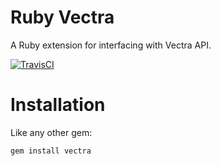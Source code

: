 # Ruby Vectra
A Ruby extension for interfacing with Vectra API.

[![TravisCI](https://travis-ci.org/mikemackintosh/ruby-vectra.svg)](https://travis-ci.org/mikemackintosh/ruby-vectra)

# Installation

Like any other gem:

```shell
gem install vectra
```
